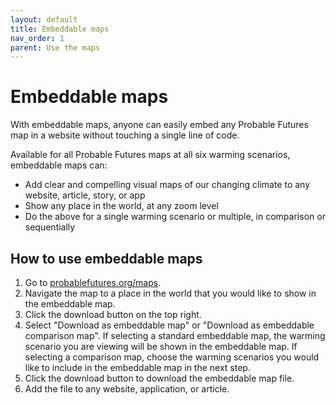 ```yaml
---
layout: default
title: Embeddable maps
nav_order: 1
parent: Use the maps
---
```


# Embeddable maps

With embeddable maps, anyone can easily embed any Probable Futures map in a website without touching a single line of code.

Available for all Probable Futures maps at all six warming scenarios, embeddable maps can:

- Add clear and compelling visual maps of our changing climate to any website, article, story, or app
- Show any place in the world, at any zoom level
- Do the above for a single warming scenario or multiple, in comparison or sequentially

## How to use embeddable maps

1. Go to [probablefutures.org/maps](https://probablefutures.org/maps).
2. Navigate the map to a place in the world that you would like to show in the embeddable map.
3. Click the download button on the top right.
4. Select "Download as embeddable map" or "Download as embeddable comparison map". If selecting a standard embeddable map, the warming scenario you are viewing will be shown in the embeddable map. If selecting a comparison map, choose the warming scenarios you would like to include in the embeddable map in the next step.
5. Click the download button to download the embeddable map file.
6. Add the file to any website, application, or article.
